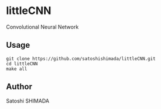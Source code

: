 # littleCNN
Convolutional Neural Network

## Usage
```
git clone https://github.com/satoshishimada/littleCNN.git
cd littleCNN
make all
```

## Author
Satoshi SHIMADA

